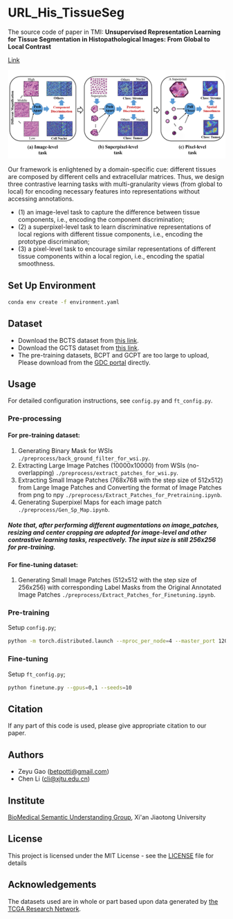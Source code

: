 # URL_His_TissueSeg
The source code of paper in TMI: **Unsupervised Representation Learning for Tissue Segmentation in Histopathological Images: From Global to Local Contrast**

[Link](https://ieeexplore.ieee.org/document/9830779)

![URL_TS](./Tasks_Info.png)

Our framework is enlightened by a domain-specific cue: different tissues are composed by different cells and extracellular matrices.
Thus, we design three contrastive learning tasks with multi-granularity views (from global to local) for encoding necessary features into representations without accessing annotations.

- (1) an image-level task to capture the difference between tissue components, i.e., encoding the component discrimination; 
- (2) a superpixel-level task to learn discriminative representations of local regions with different tissue components, i.e., encoding the prototype discrimination;
- (3) a pixel-level task to encourage similar representations of different tissue components within a local region, i.e., encoding the spatial smoothness.

## Set Up Environment
```bash
conda env create -f environment.yaml
```

## Dataset
- Download the BCTS dataset from [this link](https://github.com/PathologyDataScience/BCSS).
- Download the GCTS dataset from [this link](https://dataset.chenli.group/home/gastric-cancer-segmentation).
- The pre-training datasets, BCPT and GCPT are too large to upload, Please download from the [GDC portal](https://portal.gdc.cancer.gov/) directly. 

## Usage
For detailed configuration instructions, see `config.py` and `ft_config.py`.

### Pre-processing
#### For pre-training dataset:
1. Generating Binary Mask for WSIs `./preprocess/back_ground_filter_for_wsi.py`.
2. Extracting Large Image Patches (10000x10000) from WSIs (no-overlapping) `./preprocess/extract_patches_for_wsi.py`.
3. Extracting Small Image Patches (768x768 with the step size of 512x512) from Large Image Patches and Converting the format of Image Patches from png to npy `./preprocess/Extract_Patches_for_Pretraining.ipynb`.
4. Generating Superpixel Maps for each image patch `./preprocess/Gen_Sp_Map.ipynb`.
##### Note that, after performing different augmentations on image_patches, resizing and center cropping are adopted for image-level and other contrastive learning tasks, respectively. The input size is still 256x256 for pre-training.
#### For fine-tuning dataset:
1. Generating Small Image Patches (512x512 with the step size of 256x256) with corresponding Label Masks from the Original Annotated Image Patches `./preprocess/Extract_Patches_for_Finetuning.ipynb`.

### Pre-training
Setup `config.py`;
```bash
python -m torch.distributed.launch --nproc_per_node=4 --master_port 120520 main-distribute.py --gpus=0,1,2,3
```
### Fine-tuning
Setup `ft_config.py`;
```bash
python finetune.py --gpus=0,1 --seeds=10
```
## Citation

If any part of this code is used, please give appropriate citation to our paper.

## Authors
- Zeyu Gao (betpotti@gmail.com)
- Chen Li (cli@xjtu.edu.cn)

## Institute
[BioMedical Semantic Understanding Group](http://www.chenli.group/home), Xi'an Jiaotong University

## License
This project is licensed under the MIT License - see the [LICENSE](./LICENSE) file for details

## Acknowledgements
The datasets used are in whole or part based upon data generated by [the TCGA Research Network](https://www.cancer.gov/tcga).
